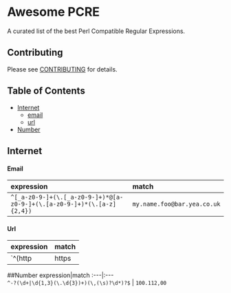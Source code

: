 # Awesome PCRE
A curated list of the best Perl Compatible Regular Expressions.

## Contributing
Please see [CONTRIBUTING](https://github.com/niklongstone/awesome-regular-expression/blob/master/CONTRIBUTING.md) for details.

## Table of Contents
 - [Internet](#internet)
    - [email](#email)
    - [url](#url)
 - [Number](#number)

## Internet
#### Email
expression|match 
:---|:---  
`^[_a-z0-9-]+(\.[_a-z0-9-]+)*@[a-z0-9-]+(\.[a-z0-9-]+)*(\.[a-z]{2,4})` | `my.name.foo@bar.yea.co.uk`

#### Url
expression|match 
:---|:---  
`^(http|https|ftp)\:[\/]{2}[a-zA-Z0-9\-\.]+\.[a-zA-Z]{2,3}(:[a-zA-Z0-9]*)?\/?([a-zA-Z0-9\-\._\?\,\'\/\\\+&amp;%\$#\=~])*$` | `http://test.com/test-1`

##Number
expression|match 
:---|:---  
`^-?(\d+|\d{1,3}(\.\d{3})+)(\,(\s)?\d*)?$` | `100.112,00`
